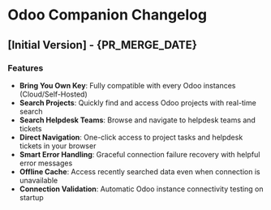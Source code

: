 # Odoo Companion Changelog

## [Initial Version] - {PR_MERGE_DATE}

### Features

- **Bring You Own Key**: Fully compatible with every Odoo instances (Cloud/Self-Hosted)
- **Search Projects**: Quickly find and access Odoo projects with real-time search
- **Search Helpdesk Teams**: Browse and navigate to helpdesk teams and tickets
- **Direct Navigation**: One-click access to project tasks and helpdesk tickets in your browser
- **Smart Error Handling**: Graceful connection failure recovery with helpful error messages
- **Offline Cache**: Access recently searched data even when connection is unavailable
- **Connection Validation**: Automatic Odoo instance connectivity testing on startup
